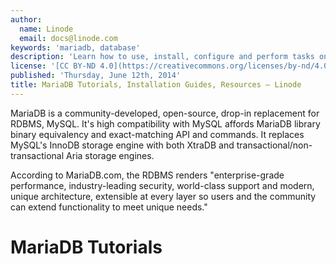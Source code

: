 ```yaml
---
author:
  name: Linode
  email: docs@linode.com
keywords: 'mariadb, database'
description: 'Learn how to use, install, configure and perform tasks on database management platform MariaDB in these tutorials.'
license: '[CC BY-ND 4.0](https://creativecommons.org/licenses/by-nd/4.0)'
published: 'Thursday, June 12th, 2014'
title: MariaDB Tutorials, Installation Guides, Resources – Linode
---
```

MariaDB is a community-developed, open-source, drop-in replacement for RDBMS, MySQL. It's high compatibility with MySQL affords MariaDB library binary equivalency and exact-matching API and commands. It replaces MySQL's InnoDB storage engine with both XtraDB and transactional/non-transactional Aria storage engines.

According to MariaDB.com, the RDBMS renders "enterprise-grade performance, industry-leading security, world-class support and modern, unique architecture, extensible at every layer so users and the community can extend functionality to meet unique needs."

# MariaDB Tutorials
